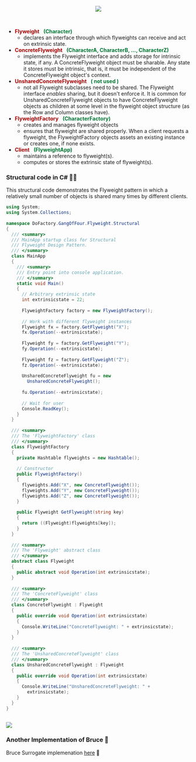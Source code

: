 <p align= "center"><img src="http://www.dofactory.com/images/diagrams/net/flyweight.gif"></p>
<br>
<ul>
					<li><font color="#aa0000"><b>Flyweight </b></font>&nbsp;&nbsp;<font color="#007733"><b>(Character)</b></font>
					<ul>
					<li>declares an interface through which flyweights can receive and act on 
					extrinsic state. </li></ul>
					</li><li><font color="#aa0000"><b>ConcreteFlyweight </b></font>&nbsp;&nbsp;<font color="#007733"><b>(CharacterA, CharacterB, ..., CharacterZ)</b></font>
					<ul>
					<li>implements the Flyweight interface and adds storage for intrinsic state, if 
					any. A ConcreteFlyweight object must be sharable. Any state it stores must be 
					intrinsic, that is, it must be independent of the ConcreteFlyweight object's 
					context. </li></ul>
					</li><li><font color="#aa0000"><b>UnsharedConcreteFlyweight </b></font>&nbsp;&nbsp;<font color="#007733"><b>( not used )</b></font>
					<ul>
					<li>not all Flyweight subclasses need to be shared. The Flyweight interface 
					<em>enables</em> sharing, but it doesn't enforce it. It is common for 
					UnsharedConcreteFlyweight objects to have ConcreteFlyweight objects as children 
					at some level in the flyweight object structure (as the Row and Column classes 
					have). </li></ul>
					</li><li><font color="#aa0000"><b>FlyweightFactory </b></font>&nbsp;&nbsp;<font color="#007733"><b>(CharacterFactory)</b></font>
					<ul>
					<li>creates and manages flyweight objects 
					</li><li>ensures that flyweight are shared properly. When a client requests a 
					flyweight, the FlyweightFactory objects assets an existing instance or creates 
					one, if none exists. </li></ul>
					</li><li><font color="#aa0000"><b>Client </b></font>&nbsp;&nbsp;<font color="#007733"><b>(FlyweightApp)</b></font>
					<ul>
					<li>maintains a reference to flyweight(s). 
					</li><li>computes or stores the extrinsic state of flyweight(s). 
					</li></ul></li></ul>


### Structural code in C# :guardsman:

This structural code demonstrates the Flyweight pattern in which a relatively small number of objects is shared many times by different clients.

``` C#
using System;
using System.Collections;
 
namespace DoFactory.GangOfFour.Flyweight.Structural
{
  /// <summary>
  /// MainApp startup class for Structural 
  /// Flyweight Design Pattern.
  /// </summary>
  class MainApp
  {
    /// <summary>
    /// Entry point into console application.
    /// </summary>
    static void Main()
    {
      // Arbitrary extrinsic state
      int extrinsicstate = 22;
 
      FlyweightFactory factory = new FlyweightFactory();
 
      // Work with different flyweight instances
      Flyweight fx = factory.GetFlyweight("X");
      fx.Operation(--extrinsicstate);
 
      Flyweight fy = factory.GetFlyweight("Y");
      fy.Operation(--extrinsicstate);
 
      Flyweight fz = factory.GetFlyweight("Z");
      fz.Operation(--extrinsicstate);
 
      UnsharedConcreteFlyweight fu = new
        UnsharedConcreteFlyweight();
 
      fu.Operation(--extrinsicstate);
 
      // Wait for user
      Console.ReadKey();
    }
  }
 
  /// <summary>
  /// The 'FlyweightFactory' class
  /// </summary>
  class FlyweightFactory
  {
    private Hashtable flyweights = new Hashtable();
 
    // Constructor
    public FlyweightFactory()
    {
      flyweights.Add("X", new ConcreteFlyweight());
      flyweights.Add("Y", new ConcreteFlyweight());
      flyweights.Add("Z", new ConcreteFlyweight());
    }
 
    public Flyweight GetFlyweight(string key)
    {
      return ((Flyweight)flyweights[key]);
    }
  }
 
  /// <summary>
  /// The 'Flyweight' abstract class
  /// </summary>
  abstract class Flyweight
  {
    public abstract void Operation(int extrinsicstate);
  }
 
  /// <summary>
  /// The 'ConcreteFlyweight' class
  /// </summary>
  class ConcreteFlyweight : Flyweight
  {
    public override void Operation(int extrinsicstate)
    {
      Console.WriteLine("ConcreteFlyweight: " + extrinsicstate);
    }
  }
 
  /// <summary>
  /// The 'UnsharedConcreteFlyweight' class
  /// </summary>
  class UnsharedConcreteFlyweight : Flyweight
  {
    public override void Operation(int extrinsicstate)
    {
      Console.WriteLine("UnsharedConcreteFlyweight: " +
        extrinsicstate);
    }
  }
}
 

```

<img src="https://i.gyazo.com/bef574150ce0443896d024d32dc2fa92.png">
<br>

### Another Implementation of Bruce :cop:

Bruce Surrogate implemenation <a href="https://github.com/VanHakobyan/DesignPatterns/tree/master/Flyweight/Flyweight">here</a> :older_man:
